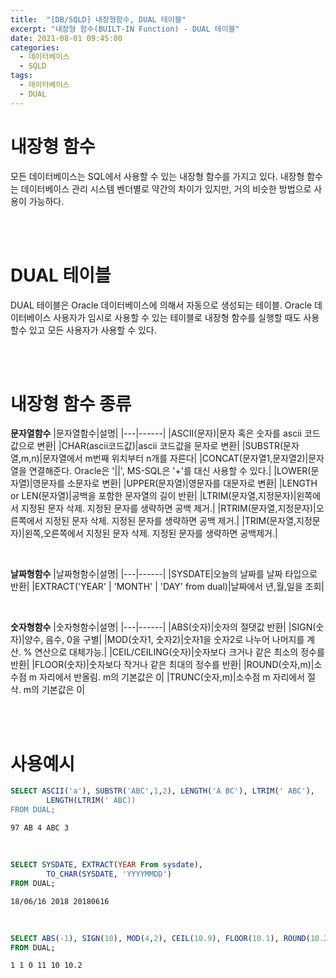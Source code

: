```yaml
---
title:  "[DB/SQLD] 내장형함수, DUAL 테이블"
excerpt: "내장형 함수(BUILT-IN Function) - DUAL 테이블"
date: 2021-08-01 09:45:00
categories:
  - 데이터베이스
  - SQLD 
tags:
  - 데이터베이스
  - DUAL
---
```


# 내장형 함수

모든 데이터베이스는 SQL에서 사용할 수 있는 내장형 함수를 가지고 있다.
내장형 함수는 데이터베이스 관리 시스템 벤더별로 약간의 차이가 있지만, 거의 비슷한 방법으로 사용이 가능하다.

<br>
<br>

# DUAL 테이블

DUAL 테이블은 Oracle 데이터베이스에 의해서 자동으로 생성되는 테이블.
Oracle 데이터베이스 사용자가 임시로 사용할 수 있는 테이블로 내장형 함수를 실행할 때도 사용할수 있고 모든 사용자가 사용할 수 있다.

<br>
<br>


# 내장형 함수 종류

**문자열함수**
|문자열함수|설명|
|---|------|
|ASCII(문자)|문자 혹은 숫자를 ascii 코드값으로 변환|
|CHAR(ascii코드값)|ascii 코드값을 문자로 변환|
|SUBSTR(문자열,m,n)|문자열에서 m번째 위치부터 n개를 자른다|
|CONCAT(문자열1,문자열2)|문자열을 연결해준다. Oracle은 '\|\|', MS-SQL은 '+'를 대신 사용할 수 있다.|
|LOWER(문자열)|영문자를 소문자로 변환|
|UPPER(문자열)|영문자를 대문자로 변환|
|LENGTH or LEN(문자열)|공백을 포함한 문자열의 길이 반환|
|LTRIM(문자열,지정문자)|왼쪽에서 지정된 문자 삭제. 지정된 문자를 생략하면 공백 제거.|
|RTRIM(문자열,지정문자)|오른쪽에서 지정된 문자 삭제. 지정된 문자를 생략하면 공백 제거.|
|TRIM(문자열,지정문자)|왼쪽,오른쪽에서 지정된 문자 삭제. 지정된 문자를 생략하면 공백제거.|

<br>

**날짜형함수**
|날짜형함수|설명|
|---|------|
|SYSDATE|오늘의 날짜를 날짜 타입으로 반환|
|EXTRACT('YEAR' \| 'MONTH' \| 'DAY' from dual)|날짜에서 년,월,일을 조회|

<br>

**숫자형함수**
|숫자형함수|설명|
|---|------|
|ABS(숫자)|숫자의 절댓값 반환|
|SIGN(숫자)|양수, 음수, 0을 구별|
|MOD(숫자1, 숫자2)|숫자1을 숫자2로 나누어 나머지를 계산. % 연산으로 대체가능.|
|CEIL/CEILING(숫자)|숫자보다 크거나 같은 최소의 정수를 반환|
|FLOOR(숫자)|숫자보다 작거나 같은 최대의 정수를 반환|
|ROUND(숫자,m)|소수점 m 자리에서 반올림. m의 기본값은 0|
|TRUNC(숫자,m)|소수점 m 자리에서 절삭. m의 기본값은 0|

<br>
<br>


# 사용예시


```sql
SELECT ASCII('a'), SUBSTR('ABC',1,2), LENGTH('A BC'), LTRIM(' ABC'),
        LENGTH(LTRIM(' ABC))
FROM DUAL;
```
```
97 AB 4 ABC 3
```

<br>

```sql
SELECT SYSDATE, EXTRACT(YEAR From sysdate),
        TO_CHAR(SYSDATE, 'YYYYMMDD')
FROM DUAL;
```
```
18/06/16 2018 20180616
```

<br>

```sql
SELECT ABS(-1), SIGN(10), MOD(4,2), CEIL(10.9), FLOOR(10.1), ROUND(10.222,1)
FROM DUAL;
```
```
1 1 0 11 10 10.2
```
